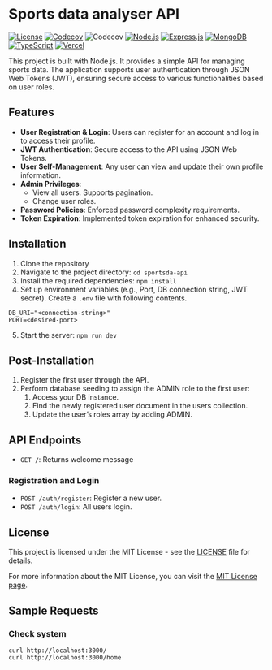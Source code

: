 # Sports data analyser API

[![License](https://img.shields.io/badge/license-MIT-blue)](https://github.com/lalankeba/recipe-share-api/blob/main/LICENSE)
[![Codecov](https://codecov.io/gh/lalankeba/sportsda-api/branch/graph/badge.svg)](https://codecov.io/gh/lalankeba/sportsda-api)
![Codecov](https://codecov.io/gh/lalankeba/sportsda-api/main/graph/badge.svg)
[![Node.js](https://img.shields.io/badge/Node.js-green?logo=node.js)](https://nodejs.org)
[![Express.js](https://img.shields.io/badge/Express.js-404D59?logo=express)](https://expressjs.com)
[![MongoDB](https://img.shields.io/badge/MongoDB-green?logo=mongodb)](https://www.mongodb.com)
[![TypeScript](https://img.shields.io/badge/TypeScript-blue?logo=typescript)](https://www.typescriptlang.org)
[![Vercel](https://img.shields.io/badge/Deployed%20on-Vercel-black?logo=vercel)](https://vercel.com)

This project is built with Node.js. It provides a simple API for managing sports data. The application supports user authentication through JSON Web Tokens (JWT), ensuring secure access to various functionalities based on user roles.

## Features

- **User Registration & Login**: Users can register for an account and log in to access their profile.
- **JWT Authentication**: Secure access to the API using JSON Web Tokens.
- **User Self-Management**: Any user can view and update their own profile information.
- **Admin Privileges**:
  - View all users. Supports pagination.
  - Change user roles.
- **Password Policies**: Enforced password complexity requirements.
- **Token Expiration**: Implemented token expiration for enhanced security.

## Installation

1. Clone the repository
2. Navigate to the project directory: `cd sportsda-api`
3. Install the required dependencies: `npm install`
4. Set up environment variables (e.g., Port, DB connection string, JWT secret). Create a `.env` file with following contents.
```
DB_URI="<connection-string>"
PORT=<desired-port>
```
5. Start the server: `npm run dev`

## Post-Installation

1. Register the first user through the API.
2. Perform database seeding to assign the ADMIN role to the first user:
   1. Access your DB instance.
   2. Find the newly registered user document in the users collection.
   3. Update the user’s roles array by adding ADMIN.

## API Endpoints

- `GET /`: Returns welcome message

### Registration and Login
- `POST /auth/register`: Register a new user.
- `POST /auth/login`: All users login.


## License

This project is licensed under the MIT License - see the [LICENSE](LICENSE) file for details.

For more information about the MIT License, you can visit the [MIT License page](https://opensource.org/licenses/MIT).


## Sample Requests

### Check system
```
curl http://localhost:3000/
curl http://localhost:3000/home
```
